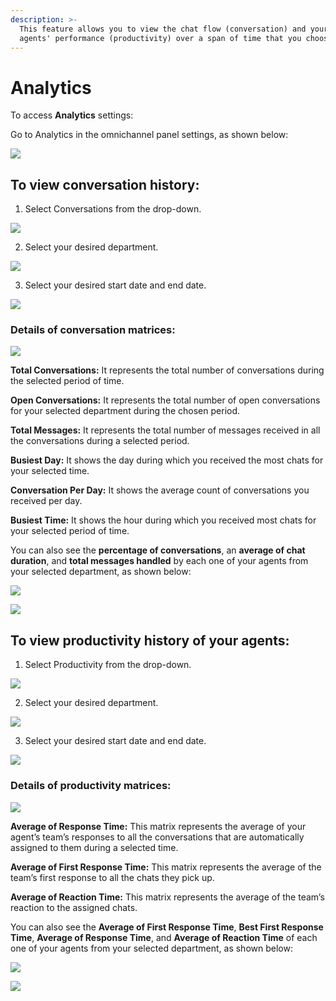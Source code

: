 ```yaml
---
description: >-
  This feature allows you to view the chat flow (conversation) and your livechat
  agents' performance (productivity) over a span of time that you choose.
---
```


# Analytics

To access **Analytics** settings:

Go to Analytics in the omnichannel panel settings, as shown below:

![](../../../.gitbook/assets/0%20%2811%29.png)

## To view conversation history:

1. Select Conversations from the drop-down.

![](../../../.gitbook/assets/1%20%2810%29.png)

  2. Select your desired department.

![](../../../.gitbook/assets/8%20%286%29%20%281%29%20%281%29%20%281%29%20%281%29%20%281%29%20%281%29%20%281%29%20%281%29.png)

 3. Select your desired start date and end date.

![](../../../.gitbook/assets/9%20%285%29%20%281%29%20%281%29.png)

### Details of conversation matrices:

![](../../../.gitbook/assets/4%20%2810%29.png)

**Total Conversations:** It represents the total number of conversations during the selected period of time.

**Open Conversations:** It represents the total number of open conversations for your selected department during the chosen period.

**Total Messages:** It represents the total number of messages received in all the conversations during a selected period.

**Busiest Day:** It shows the day during which you received the most chats for your selected time.

**Conversation Per Day:** It shows the average count of conversations you received per day.

**Busiest Time:** It shows the hour during which you received most chats for your selected period of time.

You can also see the **percentage of conversations**, an **average of chat duration**, and **total messages handled** by each one of your agents from your selected department, as shown below:

![](../../../.gitbook/assets/5%20%2810%29.png)

![](../../../.gitbook/assets/6%20%289%29.png)

## To view productivity history of your agents:

1. Select Productivity from the drop-down.

![](../../../.gitbook/assets/7%20%287%29.png)

2.  Select your desired department.

![](../../../.gitbook/assets/8%20%286%29%20%281%29%20%281%29%20%281%29%20%281%29%20%281%29%20%281%29%20%281%29.png)

3. Select your desired start date and end date.

![](../../../.gitbook/assets/9%20%285%29%20%281%29.png)

### Details of productivity matrices:

![](../../../.gitbook/assets/image%20%2871%29.png)

**Average of Response Time:** This matrix represents the average of your agent’s team’s responses to all the conversations that are automatically assigned to them during a selected time.

**Average of First Response Time:** This matrix represents the average of the team’s first response to all the chats they pick up.

**Average of Reaction Time:** This matrix represents the average of the team’s reaction to the assigned chats.

You can also see the **Average of First Response Time**, **Best First Response Time**, **Average of Response Time**, and **Average of Reaction Time** of each one of your agents from your selected department, as shown below:

![](../../../.gitbook/assets/11%20%284%29.png)

![](../../../.gitbook/assets/image%20%2872%29.png)

